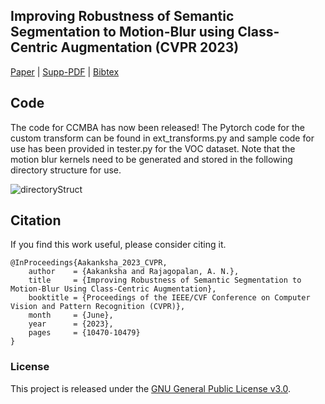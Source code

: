 ## Improving Robustness of Semantic Segmentation to Motion-Blur using Class-Centric Augmentation (CVPR 2023)
[Paper](https://openaccess.thecvf.com/content/CVPR2023/papers/Aakanksha_Improving_Robustness_of_Semantic_Segmentation_to_Motion-Blur_Using_Class-Centric_Augmentation_CVPR_2023_paper.pdf) |  [Supp-PDF](https://openaccess.thecvf.com/content/CVPR2023/supplemental/Aakanksha_Improving_Robustness_of_CVPR_2023_supplemental.pdf) | [Bibtex](https://github.com/aka-discover/CCMBA_CVPR23/#citation)


## Code
The code for CCMBA has now been released!
The Pytorch code for the custom transform can be found in ext_transforms.py and sample code for use has been provided in tester.py for the VOC dataset. 
Note that the motion blur kernels need to be generated and stored in the following directory structure for use. 

![directoryStruct](https://github.com/aka-discover/CCMBA_CVPR23/assets/96165929/7d47fd87-a009-4ba2-872d-7835774cde2a)


## Citation

If you find this work useful, please consider citing it.

<pre><code>@InProceedings{Aakanksha_2023_CVPR,
    author    = {Aakanksha and Rajagopalan, A. N.},
    title     = {Improving Robustness of Semantic Segmentation to Motion-Blur Using Class-Centric Augmentation},
    booktitle = {Proceedings of the IEEE/CVF Conference on Computer Vision and Pattern Recognition (CVPR)},
    month     = {June},
    year      = {2023},
    pages     = {10470-10479}
}
</code></pre>

### License
This project is released under the [GNU General Public License v3.0](https://github.com/Mukosame/Zooming-Slow-Mo-CVPR-2020/blob/master/LICENSE).
